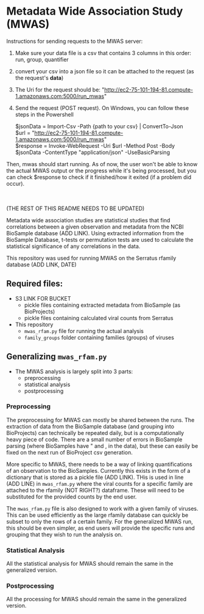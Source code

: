 # Metadata Wide Association Study (MWAS)
Instructions for sending requests to the MWAS server:
1) Make sure your data file is a csv that contains 3 columns in this order: run, group, quantifier
2) convert your csv into a json file so it can be attached to the request (as the request's **data**)
3) The Uri for the request should be: "http://ec2-75-101-194-81.compute-1.amazonaws.com:5000/run_mwas"
4) Send the request (POST request).
On Windows, you can follow these steps in the Powershell

   $jsonData = Import-Csv -Path {path to your csv} | ConvertTo-Json <br />
   $url = "http://ec2-75-101-194-81.compute-1.amazonaws.com:5000/run_mwas" <br />
   $response = Invoke-WebRequest -Uri $url -Method Post -Body $jsonData -ContentType "application/json" -UseBasicParsing <br />

Then, mwas should start running. As of now, the user won't be able to know the actual MWAS output or the progress while it's being processed, but you can check $response to check if it finished/how it exited (if a problem did occur).

 <br />
  <br />
(THE REST OF THIS README NEEDS TO BE UPDATED)

Metadata wide association studies are statistical studies that find correlations between a given observation and metadata from the NCBI BioSample database (ADD LINK). Using extracted information from the BioSample Database, t-tests or permutation tests are used to calculate the statistical significance of any correlations in the data. 

This repository was used for running MWAS on the Serratus rfamily database (ADD LINK, DATE)

## Required files:
- S3 LINK FOR BUCKET
    - pickle files containing extracted metadata from BioSample (as BioProjects)
    - pickle files containing calculated viral counts from Serratus
- This repository
    - ```mwas_rfam.py``` file for running the actual analysis
    - ```family_groups``` folder containing families (groups) of viruses


## Generalizing ```mwas_rfam.py```
- The MWAS analysis is largely split into 3 parts:
    - preprocessing
    - statistical analysis
    - postprocessing

### Preprocessing
The preprocessing for MWAS can mostly be shared between the runs. The extraction of data from the BioSample database (and grouping into BioProjects) can technically be repeated daily, but is a computationally heavy piece of code. There are a small number of errors in BioSample parsing (where BioSamples have " and , in the data), but these can easily be fixed on the next run of BioProject csv generation.

More specific to MWAS, there needs to be a way of linking quantifications of an observation to the BioSamples. Currently this exists in the form of a dictionary that is stored as a pickle file (ADD LINK). THis is used in line (ADD LINE) in ```mwas_rfam.py``` where the viral counts for a specific family are attached to the rfamily (NOT RIGHT?) dataframe. These will need to be substituted for the provided counts by the end user. 

The ```mwas_rfam.py``` file is also designed to work with a given family of viruses. This can be used efficiently as the large rfamily database can quickly be subset to only the rows of a certain family. For the generalized MWAS run, this should be even simpler, as end users will provide the specific runs and grouping that they wish to run the analysis on. 

### Statistical Analysis
All the statistical analysis for MWAS should remain the same in the generalized version.

### Postprocessing
All the processing for MWAS should remain the same in the generalized version.
